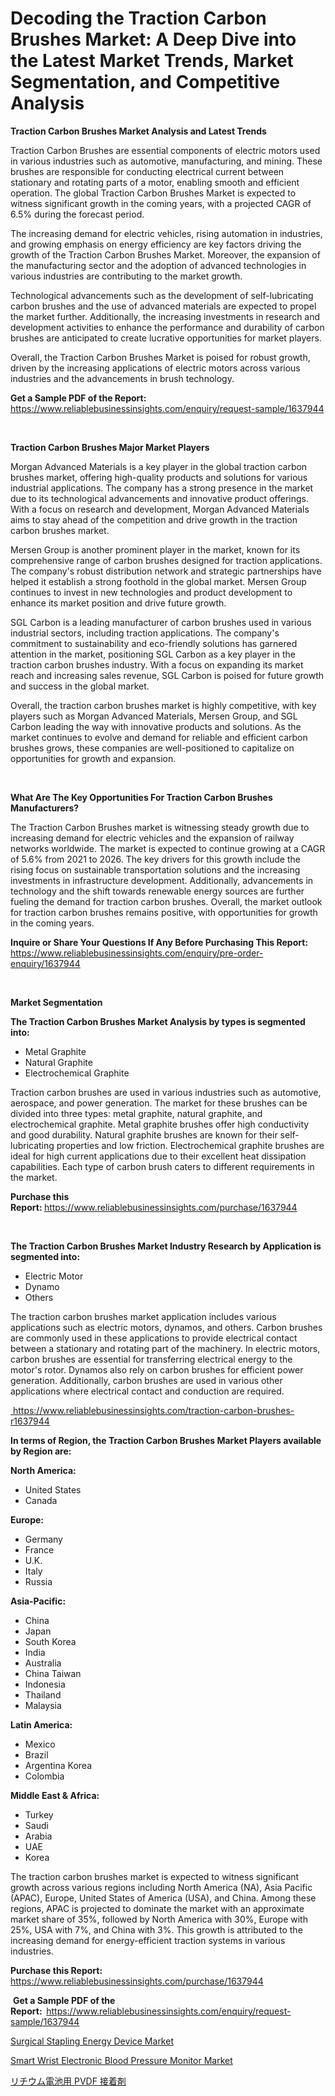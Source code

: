 <p><h1>Decoding the Traction Carbon Brushes Market: A Deep Dive into the Latest Market Trends, Market Segmentation, and Competitive Analysis</h1></p><p><strong>Traction Carbon Brushes Market Analysis and Latest Trends</strong></p>
<p><p>Traction Carbon Brushes are essential components of electric motors used in various industries such as automotive, manufacturing, and mining. These brushes are responsible for conducting electrical current between stationary and rotating parts of a motor, enabling smooth and efficient operation. The global Traction Carbon Brushes Market is expected to witness significant growth in the coming years, with a projected CAGR of 6.5% during the forecast period.</p><p>The increasing demand for electric vehicles, rising automation in industries, and growing emphasis on energy efficiency are key factors driving the growth of the Traction Carbon Brushes Market. Moreover, the expansion of the manufacturing sector and the adoption of advanced technologies in various industries are contributing to the market growth.</p><p>Technological advancements such as the development of self-lubricating carbon brushes and the use of advanced materials are expected to propel the market further. Additionally, the increasing investments in research and development activities to enhance the performance and durability of carbon brushes are anticipated to create lucrative opportunities for market players.</p><p>Overall, the Traction Carbon Brushes Market is poised for robust growth, driven by the increasing applications of electric motors across various industries and the advancements in brush technology.</p></p>
<p><strong>Get a Sample PDF of the Report:&nbsp;</strong> <a href="https://www.reliablebusinessinsights.com/enquiry/request-sample/1637944">https://www.reliablebusinessinsights.com/enquiry/request-sample/1637944</a></p>
<p>&nbsp;</p>
<p><strong>Traction Carbon Brushes Major Market Players</strong></p>
<p><p>Morgan Advanced Materials is a key player in the global traction carbon brushes market, offering high-quality products and solutions for various industrial applications. The company has a strong presence in the market due to its technological advancements and innovative product offerings. With a focus on research and development, Morgan Advanced Materials aims to stay ahead of the competition and drive growth in the traction carbon brushes market.</p><p>Mersen Group is another prominent player in the market, known for its comprehensive range of carbon brushes designed for traction applications. The company's robust distribution network and strategic partnerships have helped it establish a strong foothold in the global market. Mersen Group continues to invest in new technologies and product development to enhance its market position and drive future growth.</p><p>SGL Carbon is a leading manufacturer of carbon brushes used in various industrial sectors, including traction applications. The company's commitment to sustainability and eco-friendly solutions has garnered attention in the market, positioning SGL Carbon as a key player in the traction carbon brushes industry. With a focus on expanding its market reach and increasing sales revenue, SGL Carbon is poised for future growth and success in the global market.</p><p>Overall, the traction carbon brushes market is highly competitive, with key players such as Morgan Advanced Materials, Mersen Group, and SGL Carbon leading the way with innovative products and solutions. As the market continues to evolve and demand for reliable and efficient carbon brushes grows, these companies are well-positioned to capitalize on opportunities for growth and expansion.</p></p>
<p>&nbsp;</p>
<p><strong>What Are The Key Opportunities For Traction Carbon Brushes Manufacturers?</strong></p>
<p><p>The Traction Carbon Brushes market is witnessing steady growth due to increasing demand for electric vehicles and the expansion of railway networks worldwide. The market is expected to continue growing at a CAGR of 5.6% from 2021 to 2026. The key drivers for this growth include the rising focus on sustainable transportation solutions and the increasing investments in infrastructure development. Additionally, advancements in technology and the shift towards renewable energy sources are further fueling the demand for traction carbon brushes. Overall, the market outlook for traction carbon brushes remains positive, with opportunities for growth in the coming years.</p></p>
<p><strong>Inquire or Share Your Questions If Any Before Purchasing This Report:</strong> <a href="https://www.reliablebusinessinsights.com/enquiry/pre-order-enquiry/1637944">https://www.reliablebusinessinsights.com/enquiry/pre-order-enquiry/1637944</a></p>
<p>&nbsp;</p>
<p><strong>Market Segmentation</strong></p>
<p><strong>The Traction Carbon Brushes Market Analysis by types is segmented into:</strong></p>
<p><ul><li>Metal Graphite</li><li>Natural Graphite</li><li>Electrochemical Graphite</li></ul></p>
<p><p>Traction carbon brushes are used in various industries such as automotive, aerospace, and power generation. The market for these brushes can be divided into three types: metal graphite, natural graphite, and electrochemical graphite. Metal graphite brushes offer high conductivity and good durability. Natural graphite brushes are known for their self-lubricating properties and low friction. Electrochemical graphite brushes are ideal for high current applications due to their excellent heat dissipation capabilities. Each type of carbon brush caters to different requirements in the market.</p></p>
<p><strong>Purchase this Report:&nbsp;</strong><a href="https://www.reliablebusinessinsights.com/purchase/1637944">https://www.reliablebusinessinsights.com/purchase/1637944</a></p>
<p>&nbsp;</p>
<p><strong>The Traction Carbon Brushes Market Industry Research by Application is segmented into:</strong></p>
<p><ul><li>Electric Motor</li><li>Dynamo</li><li>Others</li></ul></p>
<p><p>The traction carbon brushes market application includes various applications such as electric motors, dynamos, and others. Carbon brushes are commonly used in these applications to provide electrical contact between a stationary and rotating part of the machinery. In electric motors, carbon brushes are essential for transferring electrical energy to the motor's rotor. Dynamos also rely on carbon brushes for efficient power generation. Additionally, carbon brushes are used in various other applications where electrical contact and conduction are required.</p></p>
<p><a href="https://www.reliablebusinessinsights.com/traction-carbon-brushes-r1637944">&nbsp;https://www.reliablebusinessinsights.com/traction-carbon-brushes-r1637944</a></p>
<p><strong>In terms of Region, the Traction Carbon Brushes Market Players available by Region are:</strong></p>
<p>
    <p> <strong> North America: </strong>
        <ul>
            <li>United States</li>
            <li>Canada</li>
        </ul>
        </p> 
    <p> <strong> Europe: </strong>
        <ul>
            <li>Germany</li>
            <li>France</li>
            <li>U.K.</li>
            <li>Italy</li>
            <li>Russia</li>
        </ul>
        </p> 
    <p> <strong> Asia-Pacific: </strong>
        <ul>
            <li>China</li>
            <li>Japan</li>
            <li>South Korea</li>
            <li>India</li>
            <li>Australia</li>
            <li>China Taiwan</li>
            <li>Indonesia</li>
            <li>Thailand</li>
            <li>Malaysia</li>
        </ul>
        </p> 
    <p> <strong> Latin America: </strong>
        <ul>
            <li>Mexico</li>
            <li>Brazil</li>
            <li>Argentina Korea</li>
            <li>Colombia</li>
        </ul>
        </p> 
    <p> <strong> Middle East & Africa: </strong>
        <ul>
            <li>Turkey</li>
            <li>Saudi</li>
            <li>Arabia</li>
            <li>UAE</li>
            <li>Korea</li>
        </ul>
    </p>
    </p>
<p><p>The traction carbon brushes market is expected to witness significant growth across various regions including North America (NA), Asia Pacific (APAC), Europe, United States of America (USA), and China. Among these regions, APAC is projected to dominate the market with an approximate market share of 35%, followed by North America with 30%, Europe with 25%, USA with 7%, and China with 3%. This growth is attributed to the increasing demand for energy-efficient traction systems in various industries.</p></p>
<p><strong>Purchase this Report: </strong><a href="https://www.reliablebusinessinsights.com/purchase/1637944">https://www.reliablebusinessinsights.com/purchase/1637944</a></p>
<p>&nbsp;<strong>Get a Sample PDF of the Report:&nbsp;&nbsp;</strong><a href="https://www.reliablebusinessinsights.com/enquiry/request-sample/1637944">https://www.reliablebusinessinsights.com/enquiry/request-sample/1637944</a></p>
<p><strong></strong></p>
<p><p><a href="https://github.com/jahid123ahm/Market-Research-Report-List-1/blob/main/surgical-stapling-energy-device-market.md">Surgical Stapling Energy Device Market</a></p><p><a href="https://github.com/riwar777/Market-Research-Report-List-1/blob/main/smart-wrist-electronic-blood-pressure-monitor-market.md">Smart Wrist Electronic Blood Pressure Monitor Market</a></p><p><a href="https://github.com/RaeJenkins1952/Market-Research-Report-List-2/blob/main/6334722176302.md">リチウム電池用 PVDF 接着剤</a></p></p>